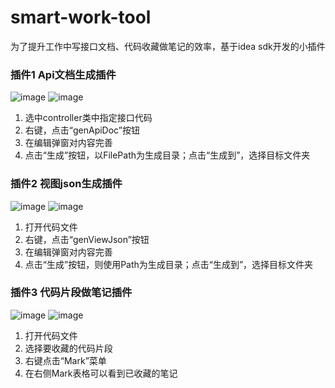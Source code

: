 # smart-work-tool
为了提升工作中写接口文档、代码收藏做笔记的效率，基于idea sdk开发的小插件
### 插件1 Api文档生成插件
![image](https://user-images.githubusercontent.com/51793431/151128287-488c0d66-ed44-43f8-90da-66f32d27b766.png)
![image](https://user-images.githubusercontent.com/51793431/151130553-943b9f00-c04b-4569-a6d7-84522ead089f.png)


1. 选中controller类中指定接口代码
2. 右键，点击“genApiDoc”按钮
3. 在编辑弹窗对内容完善
4. 点击“生成”按钮，以FilePath为生成目录；点击“生成到”，选择目标文件夹

### 插件2 视图json生成插件
![image](https://user-images.githubusercontent.com/51793431/151129152-e4bf12e8-c32b-42fb-9a56-e60fac3c1051.png)
![image](https://user-images.githubusercontent.com/51793431/151130337-ebabc127-2f0f-4948-90d4-9f59d513d097.png)

1. 打开代码文件
2. 右键，点击“genViewJson”按钮
3. 在编辑弹窗对内容完善
4. 点击“生成”按钮，则使用Path为生成目录；点击“生成到”，选择目标文件夹

### 插件3 代码片段做笔记插件
![image](https://user-images.githubusercontent.com/51793431/154928686-357275e4-20f8-4c04-afbc-28fcaaa60730.png)
![image](https://user-images.githubusercontent.com/51793431/154928943-599704bf-1f13-4052-92e7-2ef27214a3e9.png)

1. 打开代码文件
2. 选择要收藏的代码片段
3. 右键点击“Mark”菜单
4. 在右侧Mark表格可以看到已收藏的笔记
